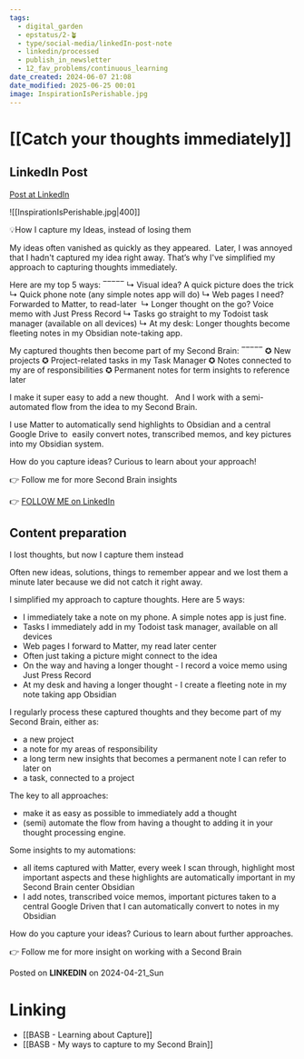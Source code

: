 ```yaml
---
tags:
  - digital_garden
  - epstatus/2-🪴
  - type/social-media/linkedIn-post-note
  - linkedin/processed
  - publish_in_newsletter
  - 12_fav_problems/continuous_learning
date_created: 2024-06-07 21:08
date_modified: 2025-06-25 00:01
image: InspirationIsPerishable.jpg
---
```

# [[Catch your thoughts immediately]]

## LinkedIn Post

[Post at LinkedIn](https://www.linkedin.com/posts/sebastiankamilli_how-i-capture-my-ideas-instead-of-losing-activity-7187714173403824128-dWb_?utm_source=share&utm_medium=member_desktop)

![[InspirationIsPerishable.jpg|400]]

💡How I capture my Ideas, instead of losing them

My ideas often vanished as quickly as they appeared. 
Later, I was annoyed that I hadn't captured my idea right away.
That’s why I've simplified my approach to capturing thoughts immediately. 

Here are my top 5 ways:
‾‾‾‾‾
↳ Visual idea? A quick picture does the trick
↳ Quick phone note (any simple notes app will do)
↳ Web pages I need? Forwarded to Matter, to read-later 
↳ Longer thought on the go? Voice memo with Just Press Record
↳ Tasks go straight to my Todoist task manager (available on all devices)
↳ At my desk: Longer thoughts become fleeting notes in my Obsidian note-taking app.

My captured thoughts then become part of my Second Brain:
‾‾‾‾‾
✪ New projects
✪ Project-related tasks in my Task Manager
✪ Notes connected to my are of responsibilities
✪ Permanent notes for term insights to reference later

I make it super easy to add a new thought.  
And I work with a semi-automated flow from the idea to my Second Brain.

I use Matter to automatically send highlights to Obsidian and a central Google Drive to 
easily convert notes, transcribed memos, and key pictures into my Obsidian system.

How do you capture ideas? Curious to learn about your approach!

👉 Follow me for more Second Brain insights

👉 [FOLLOW ME on LinkedIn](https://www.linkedin.com/comm/mynetwork/discovery-see-all?usecase=PEOPLE_FOLLOWS&followMember=sebastiankamilli)

## Content preparation

I lost thoughts, but now I capture them instead

Often new ideas, solutions, things to remember appear and we lost them a minute later because we did not catch it right away. 

I simplified my approach to capture thoughts. Here are 5 ways:
+ I immediately take a note on my phone. A simple notes app is just fine.
+ Tasks I immediately add in my Todoist task manager, available on all devices
+ Web pages I forward to Matter, my read later center
+ Often just taking a picture might connect to the idea
+ On the way and having a longer thought - I record a voice memo using Just Press Record
+ At my desk and having a longer thought - I create a fleeting note in my note taking app Obsidian

I regularly process these captured thoughts and they become part of my Second Brain, either as:
+ a new project
+ a note for my areas of responsibility
+ a long term new insights that becomes a permanent note I can refer to later on
+ a task, connected to a project

The key to all approaches: 
+ make it as easy as possible to immediately add a thought 
+ (semi) automate the flow from having a thought to adding it in your thought processing engine. 

Some insights to my automations:
+ all items captured with Matter, every week I scan through, highlight most important aspects and these highlights are automatically important in my Second Brain center Obsidian
+ I add notes, transcribed voice memos, important pictures taken to a central Google Driven that I can automatically convert to notes in my Obsidian

How do you capture your ideas? Curious to learn about further approaches. 

👉 Follow me for more insight on working with a Second Brain

Posted on **LINKEDIN** on 2024-04-21_Sun

# Linking

+ [[BASB - Learning about Capture]]
+ [[BASB  - My ways to capture to my Second Brain]]
